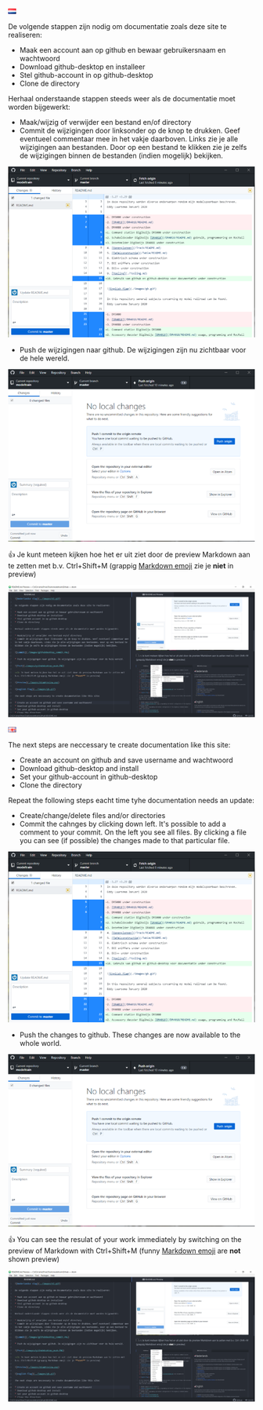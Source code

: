 ![Nederlandse vlag](../images/nl.gif)

De volgende stappen zijn nodig om documentatie zoals deze site te realiseren:

* Maak een account aan op github en bewaar gebruikersnaam en wachtwoord
* Download github-desktop en installeer
* Stel github-account in op github-desktop
* Clone de directory

Herhaal onderstaande stappen steeds weer als de documentatie moet worden bijgewerkt:

* Maak/wijzig of verwijder een bestand en/of directory
* Commit de wijzigingen door linksonder op de knop te drukken. Geef eventueel commentaar mee in het vakje daarboven. Links zie je alle wijzigingen aan bestanden. Door op een bestand te klikken zie je zelfs de wijzigingen binnen de bestanden (indien mogelijk) bekijken.

![Commit](./images/githubdesktop_commit.PNG)

* Push de wijzigingen naar github. De wijzigingen zijn nu zichtbaar voor de hele wereld.

![Push](./images/githubdesktop_push.PNG)

:+1: Je kunt meteen kijken hoe het er uit ziet door de preview Markdown aan te zetten met b.v. Ctrl+Shift+M (grappig [Markdown emoji](https://www.webfx.com/tools/emoji-cheat-sheet/) zie je **niet** in preview)

![Preview](./images/AtomPreview.png)

![English flag](../images/gb.gif)

The next steps are neccessary te create documentation like this site:

* Create an account on github and save username and wachtwoord
* Download github-desktop and install
* Set your github-account in github-desktop
* Clone the directory

Repeat the following steps eacht time tyhe documentation needs an update:

* Create/change/delete files and/or directories
* Commit the cahnges by clicking down left. It's possible to add a comment to your commit. On the left you see all files. By clicking a file you can see (if possible) the changes made to that particular file.

![Commit](./images/githubdesktop_commit.PNG)

* Push the changes to github. These changes are now available to the whole world.

![Push](./images/githubdesktop_push.PNG)

:+1: You can see the resulat of your work immediately by switching on the preview of Markdown with Ctrl+Shift+M (funny [Markdown emoji](https://www.webfx.com/tools/emoji-cheat-sheet/) are **not** shown preview)

![Preview](./images/AtomPreview.png)
